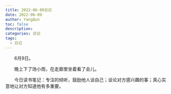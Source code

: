 ```yaml
---
title: 2022-06-09日记
date: 2022-06-09
author: YangQun
toc: false
description:
categories: 日记
tags:
  - 日记
---
```


&emsp;&emsp;6月9日。

&emsp;&emsp;晚上下了场小雨，在走廊里坐着看了会儿。

&emsp;&emsp;今日读书笔记：专注的倾听，鼓励他人谈自己；谈论对方感兴趣的事；真心实意地让对方知道他有多重要。
